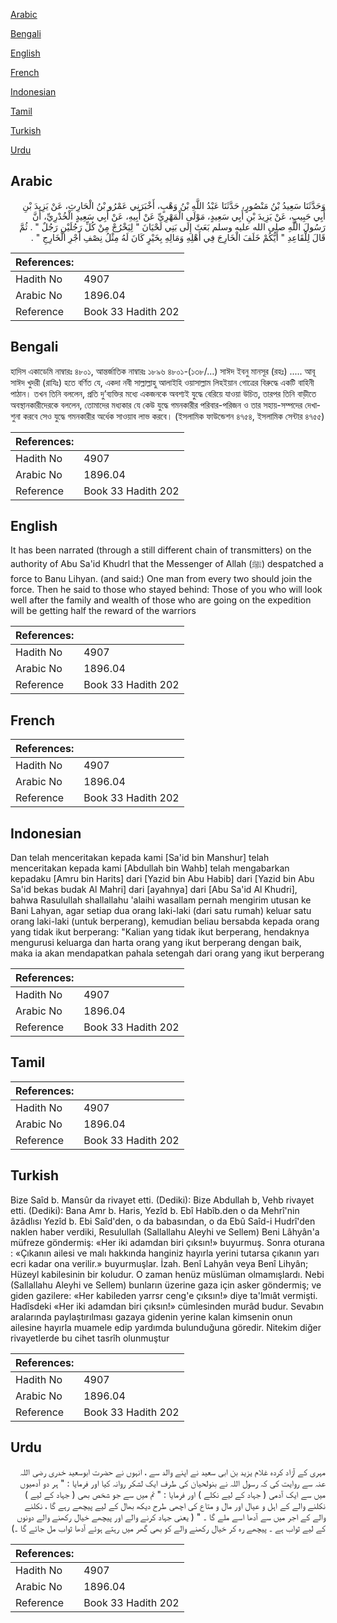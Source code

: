 [Arabic](#arabic)

[Bengali](#bengali)

[English](#english)

[French](#french)

[Indonesian](#indonesian)

[Tamil](#tamil)

[Turkish](#turkish)

[Urdu](#urdu)

## Arabic


<div dir="rtl" lang="ar" style={{fontSize:'larger',backgroundColor:'#f8f9fa',padding:20}}>
وَحَدَّثَنَا سَعِيدُ بْنُ مَنْصُورٍ، حَدَّثَنَا عَبْدُ اللَّهِ بْنُ وَهْبٍ، أَخْبَرَنِي عَمْرُو بْنُ الْحَارِثِ، عَنْ يَزِيدَ بْنِ أَبِي حَبِيبٍ، عَنْ يَزِيدَ بْنِ أَبِي سَعِيدٍ، مَوْلَى الْمَهْرِيِّ عَنْ أَبِيهِ، عَنْ أَبِي سَعِيدٍ الْخُدْرِيِّ، أَنَّ رَسُولَ اللَّهِ صلى الله عليه وسلم بَعَثَ إِلَى بَنِي لَحْيَانَ ‏"‏ لِيَخْرُجْ مِنْ كُلِّ رَجُلَيْنِ رَجُلٌ ‏"‏ ‏.‏ ثُمَّ قَالَ لِلْقَاعِدِ ‏"‏ أَيُّكُمْ خَلَفَ الْخَارِجَ فِي أَهْلِهِ وَمَالِهِ بِخَيْرٍ كَانَ لَهُ مِثْلُ نِصْفِ أَجْرِ الْخَارِجِ ‏"‏ ‏.‏
</div>
<div style={{backgroundColor:'#f8f9fa',padding:20, marginBottom: 10}}><table> <thead> <tr> <th>References:</th> <th></th> </tr> </thead> <tbody><tr><td>Hadith No</td><td>4907</td></tr><tr><td>Arabic No</td><td>1896.04</td></tr><tr><td>Reference</td><td>Book 33 Hadith 202</td></tr></tbody></table></div>

## Bengali


<div dir="ltr" lang="bn" style={{fontSize:'larger',backgroundColor:'#f8f9fa',padding:20}}>
হাদিস একাডেমি নাম্বারঃ ৪৮০১, আন্তর্জাতিক নাম্বারঃ ১৮৯৬ ৪৮০১-(১৩৮/…) সাঈদ ইবনু মানসূর (রহঃ) ..... আবূ সাঈদ খুদরী (রাযিঃ) হতে বর্ণিত যে, একদা নবী সাল্লাল্লাহু আলাইহি ওয়াসাল্লাম লিহইয়ান গোত্রের বিরুদ্ধে একটি বাহিনী পাঠান। তখন তিনি বললেন, প্রতি দু’ব্যক্তির মধ্যে একজনকে অবশ্যই যুদ্ধে বেরিয়ে যাওয়া উচিত, তারপর তিনি বাড়ীতে অবস্থানকারীদেরকে বললেন, তোমাদের মধ্যকার যে কেউ যুদ্ধে গমনকারীর পরিবার-পরিজন ও তার সহায়-সম্পদের দেখাশুনা করবে সেও যুদ্ধে গমনকারীর অর্ধেক সাওয়াব লাভ করবে। (ইসলামিক ফাউন্ডেশন ৪৭৫৪, ইসলামিক সেন্টার ৪৭৫৫)
</div>
<div style={{backgroundColor:'#f8f9fa',padding:20, marginBottom: 10}}><table> <thead> <tr> <th>References:</th> <th></th> </tr> </thead> <tbody><tr><td>Hadith No</td><td>4907</td></tr><tr><td>Arabic No</td><td>1896.04</td></tr><tr><td>Reference</td><td>Book 33 Hadith 202</td></tr></tbody></table></div>

## English


<div dir="ltr" lang="en" style={{fontSize:'larger',backgroundColor:'#f8f9fa',padding:20}}>
It has been narrated (through a still different chain of transmitters) on the authority of Abu Sa'id Khudrl that the Messenger of Allah (ﷺ) despatched a force to Banu Lihyan. (and said:) One man from every two should join the force. Then he said to those who stayed behind: Those of you who will look well after the family and wealth of those who are going on the expedition will be getting half the reward of the warriors
</div>
<div style={{backgroundColor:'#f8f9fa',padding:20, marginBottom: 10}}><table> <thead> <tr> <th>References:</th> <th></th> </tr> </thead> <tbody><tr><td>Hadith No</td><td>4907</td></tr><tr><td>Arabic No</td><td>1896.04</td></tr><tr><td>Reference</td><td>Book 33 Hadith 202</td></tr></tbody></table></div>

## French


<div dir="ltr" lang="fr" style={{fontSize:'larger',backgroundColor:'#f8f9fa',padding:20}}>

</div>
<div style={{backgroundColor:'#f8f9fa',padding:20, marginBottom: 10}}><table> <thead> <tr> <th>References:</th> <th></th> </tr> </thead> <tbody><tr><td>Hadith No</td><td>4907</td></tr><tr><td>Arabic No</td><td>1896.04</td></tr><tr><td>Reference</td><td>Book 33 Hadith 202</td></tr></tbody></table></div>

## Indonesian


<div dir="ltr" lang="id" style={{fontSize:'larger',backgroundColor:'#f8f9fa',padding:20}}>
Dan telah menceritakan kepada kami [Sa'id bin Manshur] telah menceritakan kepada kami [Abdullah bin Wahb] telah mengabarkan kepadaku [Amru bin Harits] dari [Yazid bin Abu Habib] dari [Yazid bin Abu Sa'id bekas budak Al Mahri] dari [ayahnya] dari [Abu Sa'id Al Khudri], bahwa Rasulullah shallallahu 'alaihi wasallam pernah mengirim utusan ke Bani Lahyan, agar setiap dua orang laki-laki (dari satu rumah) keluar satu orang laki-laki (untuk berperang), kemudian beliau bersabda kepada orang yang tidak ikut berperang: "Kalian yang tidak ikut berperang, hendaknya mengurusi keluarga dan harta orang yang ikut berperang dengan baik, maka ia akan mendapatkan pahala setengah dari orang yang ikut berperang
</div>
<div style={{backgroundColor:'#f8f9fa',padding:20, marginBottom: 10}}><table> <thead> <tr> <th>References:</th> <th></th> </tr> </thead> <tbody><tr><td>Hadith No</td><td>4907</td></tr><tr><td>Arabic No</td><td>1896.04</td></tr><tr><td>Reference</td><td>Book 33 Hadith 202</td></tr></tbody></table></div>

## Tamil


<div dir="ltr" lang="ta" style={{fontSize:'larger',backgroundColor:'#f8f9fa',padding:20}}>

</div>
<div style={{backgroundColor:'#f8f9fa',padding:20, marginBottom: 10}}><table> <thead> <tr> <th>References:</th> <th></th> </tr> </thead> <tbody><tr><td>Hadith No</td><td>4907</td></tr><tr><td>Arabic No</td><td>1896.04</td></tr><tr><td>Reference</td><td>Book 33 Hadith 202</td></tr></tbody></table></div>

## Turkish


<div dir="ltr" lang="tr" style={{fontSize:'larger',backgroundColor:'#f8f9fa',padding:20}}>
Bize Saîd b. Mansûr da rivayet etti. (Dediki): Bize Abdullah b, Vehb rivayet etti. (Dediki): Bana Amr b. Haris, Yezîd b. Ebî Habîb.den o da Mehrî'nin âzâdlısı Yezîd b. Ebi Saîd'den, o da babasından, o da Ebû Saîd-i Hudrî'den naklen haber verdiki, Resulullah (Sallallahu Aleyhi ve Sellem) Beni Lâhyân'a müfreze göndermiş: «Her iki adamdan biri çıksın!» buyurmuş. Sonra oturana : «Çıkanın ailesi ve malı hakkında hanginiz hayırla yerini tutarsa çıkanın yarı ecri kadar ona verilir.» buyurmuşlar. İzah. Benî Lahyân veya Benî Lihyân; Hüzeyl kabilesinin bir koludur. O zaman henüz müslüman olmamışlardı. Nebi (Sallallahu Aleyhi ve Sellem) bunların üzerine gaza için asker göndermiş; ve giden gazilere: «Her kabileden yarrsr ceng'e çıksın!» diye ta'lmıât vermişti. Hadîsdeki «Her iki adamdan biri çıksın!» cümlesinden murâd budur. Sevabın aralarında paylaştırılması gazaya gidenin yerine kalan kimsenin onun ailesine hayırla muamele edip yardımda bulunduğuna göredir. Nitekim diğer rivayetlerde bu cihet tasrîh olunmuştur
</div>
<div style={{backgroundColor:'#f8f9fa',padding:20, marginBottom: 10}}><table> <thead> <tr> <th>References:</th> <th></th> </tr> </thead> <tbody><tr><td>Hadith No</td><td>4907</td></tr><tr><td>Arabic No</td><td>1896.04</td></tr><tr><td>Reference</td><td>Book 33 Hadith 202</td></tr></tbody></table></div>

## Urdu


<div dir="rtl" lang="ur" style={{fontSize:'larger',backgroundColor:'#f8f9fa',padding:20}}>
مہری کے آزاد کردہ غلام یزید بن ابی سعید نے اپنے والد سے ، انہوں نے حضرت ابوسعید خدری رضی اللہ عنہ سے روایت کی کہ رسول اللہ نے بنولحیان کی طرف ایک لشکر روانہ کیا اور فرمایا : " ہر دو آدمیوں میں سے ایک آدمی ( جہاد کے لیے نکلے ) اور فرمایا : " تم میں سے جو شخص بھی ( جہاد کے لیے ) نکلنے والے کے اہل و عیال اور مال و متاع کی اچھی طرح دیکھ بھال کے لیے پیچھے رہے گا ، نکلنے والے کے اجر میں سے آدھا اسے ملے گا ۔ " ( یعنی جہاد کرنے والے اور پیچھے خیال رکھنے والے دونوں کے لیے ثواب ہے ۔ پیچھے رہ کر خیال رکھنے والے کو بھی گھر میں رہتے ہوئے آدھا ثواب مل جائے گا ۔)
</div>
<div style={{backgroundColor:'#f8f9fa',padding:20, marginBottom: 10}}><table> <thead> <tr> <th>References:</th> <th></th> </tr> </thead> <tbody><tr><td>Hadith No</td><td>4907</td></tr><tr><td>Arabic No</td><td>1896.04</td></tr><tr><td>Reference</td><td>Book 33 Hadith 202</td></tr></tbody></table></div>